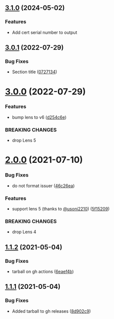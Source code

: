 ## [3.1.0](https://github.com/jkroepke/lens-extension-certificate-info/compare/v3.0.1...v3.1.0) (2024-05-02)

### Features

* Add cert serial number to output


## [3.0.1](https://github.com/jkroepke/lens-extension-certificate-info/compare/v3.0.0...v3.0.1) (2022-07-29)


### Bug Fixes

* Section title ([0727134](https://github.com/jkroepke/lens-extension-certificate-info/commit/07271342f9cf28278257315f2ad8cf5536abfc9b))

# [3.0.0](https://github.com/jkroepke/lens-extension-certificate-info/compare/v2.0.0...v3.0.0) (2022-07-29)


### Features

* bump lens to v6 ([d254c6e](https://github.com/jkroepke/lens-extension-certificate-info/commit/d254c6ef7c9e43b91d74ed32bfef486de89e8693))


### BREAKING CHANGES

* drop Lens 5

# [2.0.0](https://github.com/jkroepke/lens-extension-certificate-info/compare/v1.1.2...v2.0.0) (2021-07-10)


### Bug Fixes

* do not format issuer ([46c26ea](https://github.com/jkroepke/lens-extension-certificate-info/commit/46c26eacfb44157387f1259148fac5c4822cac25))


### Features

* support lens 5 (thanks to [@usoni2210](https://github.com/usoni2210)) ([5f15209](https://github.com/jkroepke/lens-extension-certificate-info/commit/5f152097198dfa5ede528d8e6a216c26215dc75c))


### BREAKING CHANGES

* drop Lens 4

## [1.1.2](https://github.com/jkroepke/lens-extension-certificate-info/compare/v1.1.1...v1.1.2) (2021-05-04)

### Bug Fixes

* tarball on gh actions ([6eaef4b](https://github.com/jkroepke/lens-extension-certificate-info/commit/6eaef4ba601ee9203e122759b392bfa0ee396fb8))

## [1.1.1](https://github.com/jkroepke/lens-extension-certificate-info/compare/v1.1.0...v1.1.1) (2021-05-04)

### Bug Fixes

* Added tarball to gh releases ([8d902c9](https://github.com/jkroepke/lens-extension-certificate-info/commit/8d902c9060db6b026116d8e2ce040381a9e08f10))

